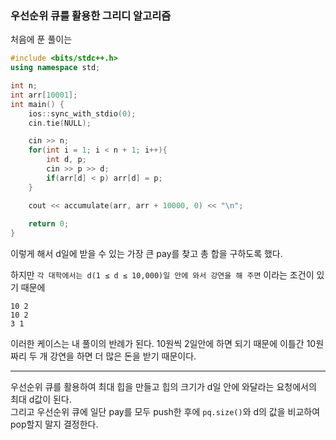 ### 우선순위 큐를 활용한 그리디 알고리즘

처음에 푼 풀이는 
```C++
#include <bits/stdc++.h>
using namespace std;

int n;
int arr[10001];
int main() {
    ios::sync_with_stdio(0);
    cin.tie(NULL);

    cin >> n;
    for(int i = 1; i < n + 1; i++){
        int d, p;
        cin >> p >> d;
        if(arr[d] < p) arr[d] = p;
    }

    cout << accumulate(arr, arr + 10000, 0) << "\n";
    
    return 0;
}
```

이렇게 해서 d일에 받을 수 있는 가장 큰 pay를 찾고 총 합을 구하도록 했다.

하지만 `각 대학에서는 d(1 ≤ d ≤ 10,000)일 안에 와서 강연을 해 주면` 이라는 조건이 있기 때문에
```
10 2
10 2
3 1
```
이러한 케이스는 내 풀이의 반례가 된다. 10원씩 2일안에 하면 되기 때문에 이틀간 10원짜리 두 개 강연을 하면 더 많은 돈을 받기 때문이다. 

---
 
우선순위 큐를 활용하여 최대 힙을 만들고 힙의 크기가 d일 안에 와달라는 요청에서의 최대 d값이 된다.  
그리고 우선순위 큐에 일단 pay를 모두 push한 후에 `pq.size()`와 d의 값을 비교하여 pop할지 말지 결정한다.

